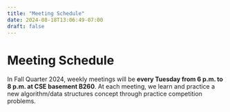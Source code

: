 ```yaml
---
title: "Meeting Schedule"
date: 2024-08-18T13:06:49-07:00
draft: false
---
```


# Meeting Schedule

In Fall Quarter 2024, weekly meetings will be **every Tuesday from 6 p.m. to 8 p.m. at CSE basement B260**. At each meeting, we learn and practice a new algorithm/data structures concept through practice competition problems.
